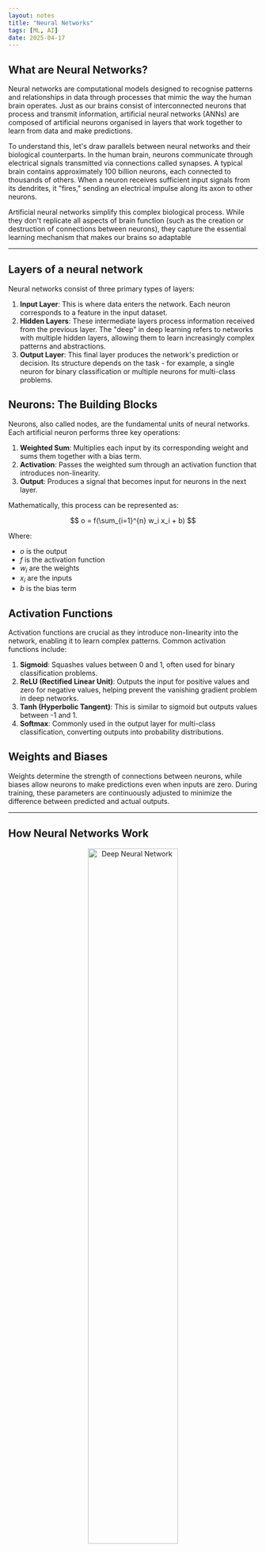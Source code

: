 ```yaml
---
layout: notes
title: "Neural Networks"
tags: [ML, AI]
date: 2025-04-17
---
```


## What are Neural Networks?

Neural networks are computational models designed to recognise patterns and relationships in data through processes that mimic the way the human brain operates. Just as our brains consist of interconnected neurons that process and transmit information, artificial neural networks (ANNs) are composed of artificial neurons organised in layers that work together to learn from data and make predictions.

To understand this, let's draw parallels between neural networks and their biological counterparts.  In the human brain, neurons communicate through electrical signals transmitted via connections called synapses. A typical brain contains approximately 100 billion neurons, each connected to thousands of others. When a neuron receives sufficient input signals from its dendrites, it "fires," sending an electrical impulse along its axon to other neurons.

Artificial neural networks simplify this complex biological process. While they don't replicate all aspects of brain function (such as the creation or destruction of connections between neurons), they capture the essential learning mechanism that makes our brains so adaptable

---

## Layers of a neural network

Neural networks consist of three primary types of layers:

1. **Input Layer**: This is where data enters the network. Each neuron corresponds to a feature in the input dataset.
2. **Hidden Layers**: These intermediate layers process information received from the previous layer. The "deep" in deep learning refers to networks with multiple hidden layers, allowing them to learn increasingly complex patterns and abstractions.
3. **Output Layer**: This final layer produces the network's prediction or decision. Its structure depends on the task - for example, a single neuron for binary classification or multiple neurons for multi-class problems.

## **Neurons: The Building Blocks**

Neurons, also called nodes, are the fundamental units of neural networks. Each artificial neuron performs three key operations:

1. **Weighted Sum**: Multiplies each input by its corresponding weight and sums them together with a bias term.
2. **Activation**: Passes the weighted sum through an activation function that introduces non-linearity.
3. **Output**: Produces a signal that becomes input for neurons in the next layer.

Mathematically, this process can be represented as:

$$ o = f(\sum_{i=1}^{n} w_i x_i + b) $$

Where:

- $o$ is the output
- $f$ is the activation function
- $w_i$ are the weights
- $x_i$ are the inputs
- $b$ is the bias term

## **Activation Functions**

Activation functions are crucial as they introduce non-linearity into the network, enabling it to learn complex patterns. Common activation functions include:

1. **Sigmoid**: Squashes values between 0 and 1, often used for binary classification problems.
2. **ReLU (Rectified Linear Unit)**: Outputs the input for positive values and zero for negative values, helping prevent the vanishing gradient problem in deep networks.
3. **Tanh (Hyperbolic Tangent)**: This is similar to sigmoid but outputs values between -1 and 1.
4. **Softmax**: Commonly used in the output layer for multi-class classification, converting outputs into probability distributions.

## **Weights and Biases**

Weights determine the strength of connections between neurons, while biases allow neurons to make predictions even when inputs are zero. During training, these parameters are continuously adjusted to minimize the difference between predicted and actual outputs.

---

## **How Neural Networks Work**
<p style="text-align: center;">
    <img src="/assets/images/1_nn.png" alt="Deep Neural Network" width="60%" class="img-center">
</p>

## **Forward Propagation**

Forward propagation is the process of passing input data through the network to generate an output. For example, in a simple network with two inputs, a hidden layer with two neurons, and one output neuron, the process works as follows:

1. Input values are fed into the input layer
2. Each input is multiplied by its corresponding weight
3. The weighted inputs are summed with the bias
4. This sum passes through an activation function
5. The output becomes input for the next layer
6. This process continues until reaching the output layer

## **Backpropagation and Training**

Neural networks learn through a process called backpropagation, which involves:

1. **Loss Calculation**: After forward propagation, the network calculates the error (or loss) between its predictions and the actual values. Common loss functions include Mean Squared Error (MSE) for regression and Cross-Entropy for classification.
2. **Gradient Computation**: The network computes gradients that indicate how much each weight and bias should change to reduce the error.
3. **Weight Update**: Weights and biases are adjusted using an optimization algorithm, such as gradient descent, which iteratively moves in the direction that minimizes the loss function.

This process repeats for many iterations (epochs) until the network achieves satisfactory performance. As training progresses, the network gradually learns to recognize patterns in the data and make increasingly accurate predictions.

---

## Forward Propagation: The Prediction Engine

Forward propagation transforms input data into predictions through sequential layer computations. For a network with $ L $ layers:

### 1. **Weighted Sum Calculation (Pre-activation)**

For layer $l$, the pre-activation $ \mathbf{Z}^{(l)} $ is computed as:

$$
\mathbf{Z}^{(l)} = \mathbf{A}^{(l-1)} \mathbf{W}^{(l)} + \mathbf{b}^{(l)}
$$

- $ \mathbf{A}^{(l-1)} $: Outputs from previous layer (input: $ \mathbf{A}^{(0)} = \mathbf{X} $)
- $ \mathbf{W}^{(l)} $: Weight matrix for layer $ l $
- $ \mathbf{b}^{(l)} $: Bias vector for layer $ l $


### 2. **Activation Function Application**

The output $ \mathbf{A}^{(l)} $ is generated by applying a non-linear activation function $ g $:

$$
\mathbf{A}^{(l)} = g(\mathbf{Z}^{(l)})
$$

Common activations:

- **ReLU**: $ g(z) = \max(0, z) $
- **Sigmoid**: $ g(z) = \frac{1}{1 + e^{-z}} $
- **Softmax** (output layer for classification): $ g(z_i) = \frac{e^{z_i}}{\sum_j e^{z_j}} $


### 3. **Final Output**

For regression, the output layer uses linear activation. For classification, softmax or sigmoid is used:

$$
\hat{\mathbf{y}} = \mathbf{A}^{(L)}
$$

---

## Backpropagation: The Learning Mechanism

Backpropagation computes gradients of the loss with respect to weights using the **chain rule**, enabling efficient weight updates.

### 1. **Loss Function Calculation**

Common loss functions:

- **Mean Squared Error (MSE)** for regression:

$$
L = \frac{1}{N} \sum_{i=1}^N (\hat{y}_i - y_i)^2
$$
- **Cross-Entropy** for classification:

$$
L = -\frac{1}{N} \sum_{i=1}^N \left[ y_i \log \hat{y}_i + (1 - y_i) \log(1 - \hat{y}_i) \right]
$$


### 2. **Gradient Computation**

Output Layer Gradient:

$$
\boldsymbol{\delta}^{(L)} = \nabla_{\mathbf{A}^{(L)}} L \odot g'(\mathbf{Z}^{(L)})
$$

- For MSE: $ \nabla_{\mathbf{A}^{(L)}} L = \hat{\mathbf{y}} - \mathbf{y} $
- $ \odot $: Element-wise multiplication


Hidden Layer Gradients (Layer $ l $):

$$
\boldsymbol{\delta}^{(l)} = \left( \boldsymbol{\delta}^{(l+1)} \mathbf{W}^{(l+1)T} \right) \odot g'(\mathbf{Z}^{(l)})
$$

This recursively computes gradients backward through the network.

### 3. **Weight Gradient Calculation**

For layer $ l $:

$$
\frac{\partial L}{\partial \mathbf{W}^{(l)}} = \mathbf{A}^{(l-1)T} \boldsymbol{\delta}^{(l)}
$$

$$
\frac{\partial L}{\partial \mathbf{b}^{(l)}} = \sum \boldsymbol{\delta}^{(l)}
$$

---

## Training: Updating Weights with Gradient Descent

### 1. **Weight Update Rule**

Weights are adjusted to minimize the loss:

$$
\mathbf{W}^{(l)} := \mathbf{W}^{(l)} - \eta \frac{\partial L}{\partial \mathbf{W}^{(l)}}
$$

- $ \eta $: Learning rate


### 2. **Gradient Descent Variants**

- **Batch GD**: Uses full dataset for each update (slow but stable)
- **Stochastic GD (SGD)**: Updates weights per sample (fast but noisy)
- **Mini-batch GD**: Balances speed and stability using small data subsets


### 3. **Regularization Techniques**

- **Dropout**: Randomly deactivates neurons during training to prevent overfitting
- **L2 Regularization**: Adds penalty term $ \lambda \|\mathbf{W}\|^2 $ to loss

---

## Example: Training Step for a Simple Network

1. **Forward Pass**:
    - Input $ \mathbf{X} \rightarrow \mathbf{Z}^{(1)} = \mathbf{X}\mathbf{W}^{(1)} + \mathbf{b}^{(1)} $
    - Hidden activation $ \mathbf{A}^{(1)} = ReLU(\mathbf{Z}^{(1)}) $
    - Output $ \hat{\mathbf{y}} = Sigmoid(\mathbf{A}^{(1)}\mathbf{W}^{(2)} + \mathbf{b}^{(2)}) $
2. **Backward Pass**:
    - Compute $ \boldsymbol{\delta}^{(2)} = (\hat{\mathbf{y}} - \mathbf{y}) \odot \hat{\mathbf{y}} \odot (1 - \hat{\mathbf{y}}) $
    - Propagate $ \boldsymbol{\delta}^{(1)} = (\boldsymbol{\delta}^{(2)} \mathbf{W}^{(2)T}) \odot ReLU'(\mathbf{Z}^{(1)}) $
    - Calculate gradients $ \frac{\partial L}{\partial \mathbf{W}^{(2)}} = \mathbf{A}^{(1)T} \boldsymbol{\delta}^{(2)} $
3. **Weight Update**:
    - $ \mathbf{W}^{(2)} := \mathbf{W}^{(2)} - \eta \frac{\partial L}{\partial \mathbf{W}^{(2)}} $

---


## Activation Functions: Introducing Non-Linearity

Activation functions determine whether a neuron should "fire" by transforming input signals into outputs. They enable neural networks to model complex, non-linear relationships in data.

### Key Types & Uses:

1. **ReLU (Rectified Linear Unit)**
    - Formula: $ f(x) = \max(0, x) $
    - Pros: Mitigates vanishing gradients, computationally efficient.
    - Use: Default choice for hidden layers.
2. **Sigmoid**
    - Formula: $ f(x) = \frac{1}{1 + e^{-x}} $
    - Pros: Outputs probabilities (0-1).
    - Use: Binary classification output layers.
3. **Softmax**
    - Formula: $ f(x_i) = \frac{e^{x_i}}{\sum_j e^{x_j}} $
    - Pros: Outputs probability distributions.
    - Use: Multi-class classification output layers.
4. **Tanh (Hyperbolic Tangent)**
    - Formula: $ f(x) = \frac{e^x - e^{-x}}{e^x + e^{-x}} $
    - Pros: Zero-centered outputs (-1 to 1).
    - Use: Hidden layers in RNNs.

**Why They Matter**:
Without non-linear activation functions, neural networks collapse into linear models, incapable of learning complex patterns like images or language.

---

## Optimizers: Minimizing Loss Functions

Optimizers adjust neural network weights to reduce prediction errors. They determine how quickly and effectively a model learns.

### Common Optimizers:

**How They Work**:

- Compute gradients via backpropagation.
- Update weights using rules like:
$ \mathbf{W} := \mathbf{W} - \eta \frac{\partial L}{\partial \mathbf{W}} $ (SGD).
- Adam adds momentum and scales gradients adaptively.

**Why They Matter**:
Poor optimizer choice leads to slow convergence or unstable training. Adam is often preferred for its balance of speed and stability.

---

## Regularization: Preventing Overfitting

Regularization techniques reduce model complexity to improve generalization on unseen data.

### Key Techniques:

1. **L1/L2 Regularization**
    - L1 (Lasso): Adds $ \lambda \sum \|w\| $ to loss, promoting sparsity.
    - L2 (Ridge): Adds $ \lambda \sum w^2 $, penalizing large weights.
    - Use: Feature selection (L1), general weight control (L2).
2. **Dropout**
    - Randomly deactivates neurons during training.
    - Forces the network to learn redundant representations.
3. **Early Stopping**
    - Halts training when validation error plateaus.
    - Prevents memorization of training noise.
4. **Data Augmentation**
    - Generates synthetic training data (e.g., rotated images).
    - Exposes the model to diverse samples.

**Why They Matter**:

Overfit models excel on training data but fail on real-world inputs. Regularization balances bias and variance, ensuring robustness.

---